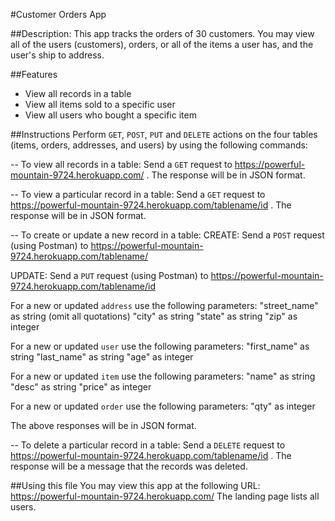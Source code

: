 #Customer Orders App

##Description:
This app tracks the orders of 30 customers. You may view all of the users (customers), orders, or all of the items a user has, and the user's ship to address.


##Features

+ View all records in a table
+ View all items sold to a specific user
+ View all users who bought a specific item

##Instructions
Perform `GET`, `POST`, `PUT` and `DELETE` actions on the four tables (items, orders, addresses, and users) by using the following commands:

-- To view all records in a table:
Send a `GET` request to https://powerful-mountain-9724.herokuapp.com/ .  The response will be in JSON format.

-- To view a particular record in a table:
Send a `GET` request to https://powerful-mountain-9724.herokuapp.com/tablename/id . The response will be in JSON format.

-- To create or update a new record in a table:
CREATE: Send a `POST` request (using Postman) to https://powerful-mountain-9724.herokuapp.com/tablename/

UPDATE: Send a `PUT` request (using Postman) to https://powerful-mountain-9724.herokuapp.com/tablename/id

For a new or updated `address` use the following parameters:
"street_name"    as string (omit all quotations)
"city"           as string
"state"          as string
"zip"            as integer

For a new or updated `user` use the following parameters:
"first_name"  as string
"last_name"   as string
"age"         as integer

For a new or updated `item` use the following parameters:
"name"        as string
"desc"        as string
"price"       as integer

For a new or updated `order` use the following parameters:
"qty"         as integer

The above responses will be in JSON format.

-- To delete a particular record in a table:
Send a `DELETE` request to https://powerful-mountain-9724.herokuapp.com/tablename/id . The response will be a message that the records was deleted.

##Using this file
You may view this app at the following URL: https://powerful-mountain-9724.herokuapp.com/
The landing page lists all users.

